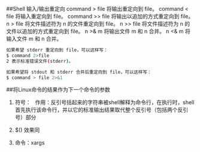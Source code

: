 ##Shell 输入/输出重定向
command > file  	 将输出重定向到 file。
command < file  	 将输入重定向到 file。
command >> file 	 将输出以追加的方式重定向到 file。
n > file        	 将文件描述符为 n 的文件重定向到 file。
n >> file       	 将文件描述符为 n 的文件以追加的方式重定向到 file。
n >& m          	 将输出文件 m 和 n 合并。
n <& m          	 将输入文件 m 和 n 合并。


```bash
如果希望 stderr 重定向到 file，可以这样写：
$ command 2>file
2 表示标准错误文件(stderr)。

如果希望将 stdout 和 stderr 合并后重定向到 file，可以这样写：
$ command > file 2>&1
```

##将Linux命令的结果作为下一个命令的参数
1. 符号：` `
作用：反引号括起来的字符串被shell解释为命令行，在执行时，shell首先执行该命令行，并以它的标准输出结果取代整个反引号（包括两个反引号）部分

2. $()
效果同` `

3. 命令：xargs
